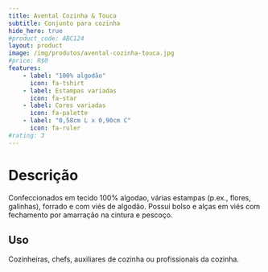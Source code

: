 ```yaml
---
title: Avental Cozinha & Touca
subtitle: Conjunto para cozinha
hide_hero: true
#product_code: ABC124
layout: product
image: /img/produtos/avental-cozinha-touca.jpg
#price: R$0
features:
    - label: "100% algodão"
      icon: fa-tshirt
    - label: Estampas variadas
      icon: fa-star
    - label: Cores variadas
      icon: fa-palette
    - label: "0,58cm L x 0,90cm C"
      icon: fa-ruler
#rating: 3
---
```

# Descrição
Confeccionados em  tecido 100% algodao, várias estampas (p.ex., flores, galinhas), forrado e com viés de algodão.
Possui bolso e alças em viés com fechamento por amarração na cintura e pescoço.

## Uso
Cozinheiras, chefs, auxiliares de cozinha ou profissionais da cozinha.
